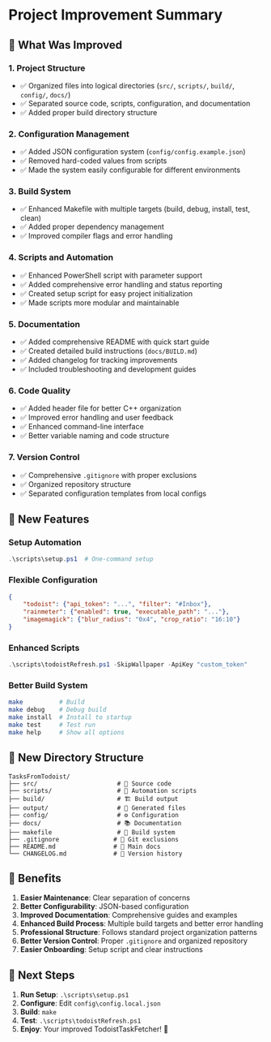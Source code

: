 # Project Improvement Summary

## 🎯 What Was Improved

### 1. **Project Structure** 
- ✅ Organized files into logical directories (`src/`, `scripts/`, `build/`, `config/`, `docs/`)
- ✅ Separated source code, scripts, configuration, and documentation
- ✅ Added proper build directory structure

### 2. **Configuration Management**
- ✅ Added JSON configuration system (`config/config.example.json`)
- ✅ Removed hard-coded values from scripts
- ✅ Made the system easily configurable for different environments

### 3. **Build System**
- ✅ Enhanced Makefile with multiple targets (build, debug, install, test, clean)
- ✅ Added proper dependency management
- ✅ Improved compiler flags and error handling

### 4. **Scripts and Automation**
- ✅ Enhanced PowerShell script with parameter support
- ✅ Added comprehensive error handling and status reporting
- ✅ Created setup script for easy project initialization
- ✅ Made scripts more modular and maintainable

### 5. **Documentation**
- ✅ Added comprehensive README with quick start guide
- ✅ Created detailed build instructions (`docs/BUILD.md`)
- ✅ Added changelog for tracking improvements
- ✅ Included troubleshooting and development guides

### 6. **Code Quality**
- ✅ Added header file for better C++ organization
- ✅ Improved error handling and user feedback
- ✅ Enhanced command-line interface
- ✅ Better variable naming and code structure

### 7. **Version Control**
- ✅ Comprehensive `.gitignore` with proper exclusions
- ✅ Organized repository structure
- ✅ Separated configuration templates from local configs

## 🚀 New Features

### Setup Automation
```powershell
.\scripts\setup.ps1  # One-command setup
```

### Flexible Configuration
```json
{
    "todoist": {"api_token": "...", "filter": "#Inbox"},
    "rainmeter": {"enabled": true, "executable_path": "..."},
    "imagemagick": {"blur_radius": "0x4", "crop_ratio": "16:10"}
}
```

### Enhanced Scripts
```powershell
.\scripts\todoistRefresh.ps1 -SkipWallpaper -ApiKey "custom_token"
```

### Better Build System
```bash
make          # Build
make debug    # Debug build
make install  # Install to startup
make test     # Test run
make help     # Show all options
```

## 📁 New Directory Structure

```
TasksFromTodoist/
├── src/                      # 🔧 Source code
├── scripts/                  # 🤖 Automation scripts  
├── build/                    # 🏗️ Build output
├── output/                   # 📄 Generated files
├── config/                   # ⚙️ Configuration
├── docs/                     # 📚 Documentation
├── makefile                  # 🔨 Build system
├── .gitignore               # 🚫 Git exclusions
├── README.md                # 📖 Main docs
└── CHANGELOG.md             # 📝 Version history
```

## 🎯 Benefits

1. **Easier Maintenance**: Clear separation of concerns
2. **Better Configurability**: JSON-based configuration
3. **Improved Documentation**: Comprehensive guides and examples
4. **Enhanced Build Process**: Multiple build targets and better error handling
5. **Professional Structure**: Follows standard project organization patterns
6. **Better Version Control**: Proper `.gitignore` and organized repository
7. **Easier Onboarding**: Setup script and clear instructions

## 🚀 Next Steps

1. **Run Setup**: `.\scripts\setup.ps1`
2. **Configure**: Edit `config\config.local.json`
3. **Build**: `make`
4. **Test**: `.\scripts\todoistRefresh.ps1`
5. **Enjoy**: Your improved TodoistTaskFetcher! 🎉
